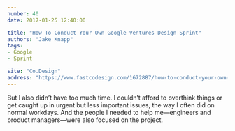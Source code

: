 ```yaml
---
number: 40
date: 2017-01-25 12:40:00

title: "How To Conduct Your Own Google Ventures Design Sprint"
authors: "Jake Knapp"
tags:
- Google
- Sprint

site: "Co.Design"
address: "https://www.fastcodesign.com/1672887/how-to-conduct-your-own-google-design-sprint"
---
```


But I also didn’t have too much time. I couldn’t afford to overthink things or get caught up in urgent but less important issues, the way I often did on normal workdays. And the people I needed to help me—engineers and product managers—were also focused on the project.
